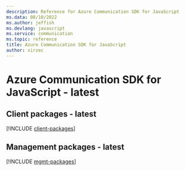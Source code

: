```yaml
---
description: Reference for Azure Communication SDK for JavaScript
ms.data: 08/10/2022
ms.author: jeffish
ms.devlang: javascript
ms.service: communication
ms.topic: reference
title: Azure Communication SDK for JavaScript
author: xirzec
---
```

# Azure Communication SDK for JavaScript - latest

## Client packages - latest
[!INCLUDE [client-packages](communication-client-index.md)]
## Management packages - latest
[!INCLUDE [mgmt-packages](communication-mgmt-index.md)]